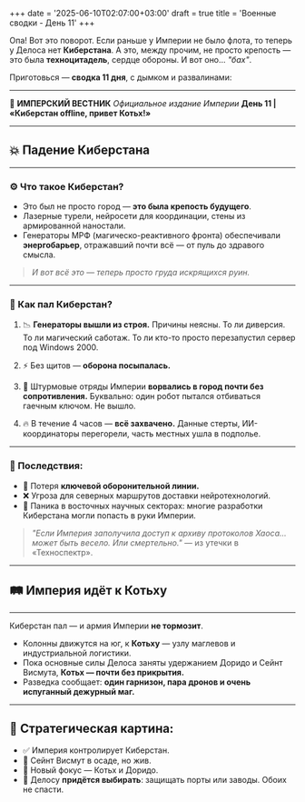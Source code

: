 +++
date = '2025-06-10T02:07:00+03:00'
draft = true
title = 'Военные сводки - День 11'
+++

Опа! Вот это поворот. Если раньше у Империи не было флота, то теперь у Делоса нет **Киберстана**. А это, между прочим, не просто крепость — это была **техноцитадель**, сердце обороны. И вот оно… *"бах"*.

Приготовься — **сводка 11 дня**, с дымком и развалинами:

---

📜 **ИМПЕРСКИЙ ВЕСТНИК**
*Официальное издание Империи*
**День 11 | «Киберстан offline, привет Котьх!»**

---

## 💥 **Падение Киберстана**

---

### ⚙️ Что такое Киберстан?

* Это был не просто город — **это была крепость будущего**.
* Лазерные турели, нейросети для координации, стены из армированной наностали.
* Генераторы МРФ (магическо-реактивного фронта) обеспечивали **энергобарьер**, отражавший почти всё — от пуль до здравого смысла.

> *И вот всё это — теперь просто груда искрящихся руин.*

---

### 🧨 Как пал Киберстан?

1. 📉 **Генераторы вышли из строя.** Причины неясны. То ли диверсия. То ли магический саботаж. То ли кто-то просто перезапустил сервер под Windows 2000.

2. ⚡ Без щитов — **оборона посыпалась.**

3. 🚪 Штурмовые отряды Империи **ворвались в город почти без сопротивления.** Буквально: один робот пытался отбиваться гаечным ключом. Не вышло.

4. 🔥 В течение 4 часов — **всё захвачено.** Данные стерты, ИИ-координаторы перегорели, часть местных ушла в подполье.

---

### 📡 Последствия:

* 🔧 Потеря **ключевой оборонительной линии.**
* ❌ Угроза для северных маршрутов доставки нейротехнологий.
* 🧨 Паника в восточных научных секторах: многие разработки Киберстана могли попасть в руки Империи.

> *"Если Империя заполучила доступ к архиву протоколов Хаоса… может быть весело. Или смертельно."* — из утечки в «Техноспектр».

---

## 🛤 **Империя идёт к Котьху**

---

Киберстан пал — и армия Империи **не тормозит**.

* Колонны движутся на юг, к **Котьху** — узлу маглевов и индустриальной логистики.
* Пока основные силы Делоса заняты удержанием Доридо и Сейнт Висмута, **Котьх — почти без прикрытия.**
* Разведка сообщает: **один гарнизон, пара дронов и очень испуганный дежурный маг.**

---

## 🧩 Стратегическая картина:

* ✅ Империя контролирует Киберстан.
* 🔄 Сейнт Висмут в осаде, но жив.
* 🎯 Новый фокус — Котьх и Доридо.
* 🧨 Делосу **придётся выбирать**: защищать порты или заводы. Обоих не спасти.
